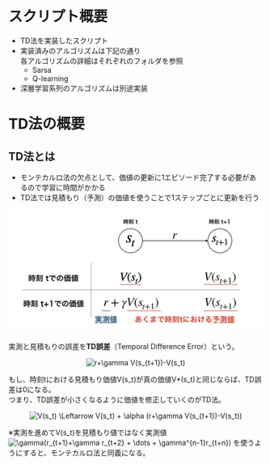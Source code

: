 # スクリプト概要　　
* TD法を実装したスクリプト  
* 実装済みのアルゴリズムは下記の通り  
  各アルゴリズムの詳細はそれぞれのフォルダを参照  
    * Sarsa  
    * Q-learning  
* 深層学習系列のアルゴリズムは別途実装

# TD法の概要  
## TD法とは  
* モンテカルロ法の欠点として、価値の更新に1エピソード完了する必要があるので学習に時間がかかる  
* TD法では見積もり（予測）の価値を使うことで1ステップごとに更新を行う  
<p align="center">
<img src="../docs/TD/TD.jpg">
</p>

実測と見積もりの誤差を**TD誤差**（Temporal Difference Error）という。  
<p align="center">
<img src=
"https://render.githubusercontent.com/render/math?math=%5CLarge+%5Cdisplaystyle+r%2B%5Cgamma+V%28s_%7Bt%2B1%7D%29-V%28s_t%29%0A" 
alt="r+\gamma V(s_{t+1})-V(s_t)
">
</p>

もし、時刻tにおける見積もり価値V(s_t)が真の価値V*(s_t)と同じならば、TD誤差は0になる。  
つまり、TD誤差が小さくなるように価値を修正していくのがTD法。  
<p align="center">
<img src=
"https://render.githubusercontent.com/render/math?math=%5Clarge+%5Cdisplaystyle+V%28s_t%29+%5CLeftarrow+V%28s_t%29+%2B+%5Calpha+%28r%2B%5Cgamma+V%28s_%7Bt%2B1%7D%29-V%28s_t%29%29" 
alt="V(s_t) \Leftarrow V(s_t) + \alpha (r+\gamma V(s_{t+1})-V(s_t))">
</p>

※実測を進めてV(s_t)を見積もり値ではなく実測値<img src=
"https://render.githubusercontent.com/render/math?math=%5Cdisplaystyle+%5Cgamma%28r_%7Bt%2B1%7D%2B%5Cgamma+r_%7Bt%2B2%7D+%2B+%5Cdots+%2B+%5Cgamma%5E%7Bn-1%7Dr_%7Bt%2Bn%7D%29" 
alt="\gamma(r_{t+1}+\gamma r_{t+2} + \dots + \gamma^{n-1}r_{t+n})">
を使うようにすると、モンテカルロ法と同義になる。